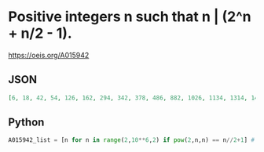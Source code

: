 # Positive integers n such that n \| \(2^n \+ n/2 \- 1\)\.
https://oeis.org/A015942
## JSON
```JSON
[6, 18, 42, 54, 126, 162, 294, 342, 378, 486, 882, 1026, 1134, 1314, 1458, 1806, 2058, 2394, 2646, 3078, 3402, 3942, 4374, 5334, 5418, 6174, 6498, 7182, 7938, 9198, 9234, 10206, 11826, 12642, 13122, 14154, 14406, 16002, 16254, 16758]
```
## Python
```Python
A015942_list = [n for n in range(2,10**6,2) if pow(2,n,n) == n//2+1] # _Chai Wah Wu_, Mar 25 2021
```
